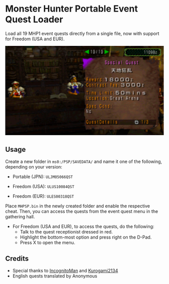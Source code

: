# Monster Hunter Portable Event Quest Loader

Load all 19 MHP1 event quests directly from a single file, now with support for Freedom (USA and EUR).

![Screenshot](/.github/screenshot.png?raw=true)

## Usage

Create a new folder in `ms0:/PSP/SAVEDATA/` and name it one of the following, depending on your version:

- Portable (JPN): `ULJM05066QST`

- Freedom (USA): `ULUS10084QST`

- Freedom (EUR): `ULES00318QST`

Place `MHPSP.bin` in the newly created folder and enable the respective cheat. Then, you can access the quests from the event quest menu in the gathering hall.

- For Freedom (USA and EUR), to access the quests, do the following:
  - Talk to the quest receptionist dressed in red.
  - Highlight the bottom-most option and press right on the D-Pad.
  - Press X to open the menu.

## Credits

- Special thanks to [IncognitoMan](https://github.com/IncognitoMan) and [Kurogami2134](https://github.com/Kurogami2134)
- English quests translated by Anonymous
